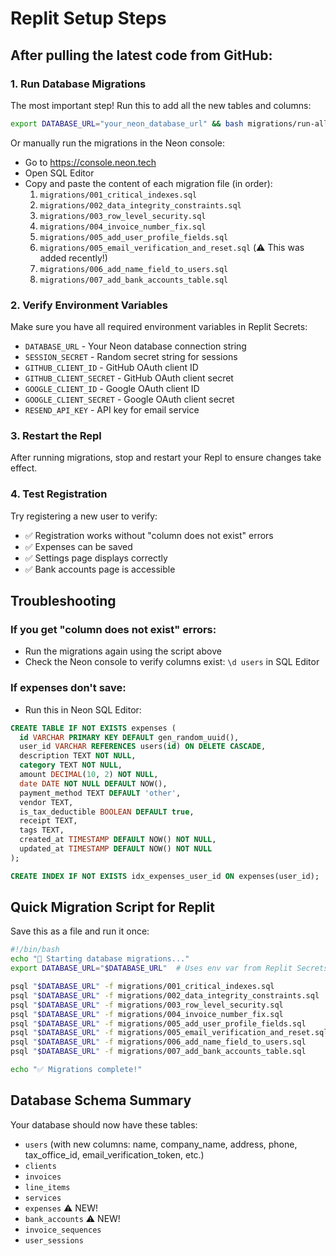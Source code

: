 # Replit Setup Steps

## After pulling the latest code from GitHub:

### 1. Run Database Migrations
The most important step! Run this to add all the new tables and columns:

```bash
export DATABASE_URL="your_neon_database_url" && bash migrations/run-all.sh
```

Or manually run the migrations in the Neon console:
- Go to https://console.neon.tech
- Open SQL Editor
- Copy and paste the content of each migration file (in order):
  1. `migrations/001_critical_indexes.sql`
  2. `migrations/002_data_integrity_constraints.sql`
  3. `migrations/003_row_level_security.sql`
  4. `migrations/004_invoice_number_fix.sql`
  5. `migrations/005_add_user_profile_fields.sql`
  6. `migrations/005_email_verification_and_reset.sql` (⚠️ This was added recently!)
  7. `migrations/006_add_name_field_to_users.sql`
  8. `migrations/007_add_bank_accounts_table.sql`

### 2. Verify Environment Variables
Make sure you have all required environment variables in Replit Secrets:

- `DATABASE_URL` - Your Neon database connection string
- `SESSION_SECRET` - Random secret string for sessions
- `GITHUB_CLIENT_ID` - GitHub OAuth client ID
- `GITHUB_CLIENT_SECRET` - GitHub OAuth client secret
- `GOOGLE_CLIENT_ID` - Google OAuth client ID
- `GOOGLE_CLIENT_SECRET` - Google OAuth client secret
- `RESEND_API_KEY` - API key for email service

### 3. Restart the Repl
After running migrations, stop and restart your Repl to ensure changes take effect.

### 4. Test Registration
Try registering a new user to verify:
- ✅ Registration works without "column does not exist" errors
- ✅ Expenses can be saved
- ✅ Settings page displays correctly
- ✅ Bank accounts page is accessible

## Troubleshooting

### If you get "column does not exist" errors:
- Run the migrations again using the script above
- Check the Neon console to verify columns exist: `\d users` in SQL Editor

### If expenses don't save:
- Run this in Neon SQL Editor:
```sql
CREATE TABLE IF NOT EXISTS expenses (
  id VARCHAR PRIMARY KEY DEFAULT gen_random_uuid(),
  user_id VARCHAR REFERENCES users(id) ON DELETE CASCADE,
  description TEXT NOT NULL,
  category TEXT NOT NULL,
  amount DECIMAL(10, 2) NOT NULL,
  date DATE NOT NULL DEFAULT NOW(),
  payment_method TEXT DEFAULT 'other',
  vendor TEXT,
  is_tax_deductible BOOLEAN DEFAULT true,
  receipt TEXT,
  tags TEXT,
  created_at TIMESTAMP DEFAULT NOW() NOT NULL,
  updated_at TIMESTAMP DEFAULT NOW() NOT NULL
);

CREATE INDEX IF NOT EXISTS idx_expenses_user_id ON expenses(user_id);
```

## Quick Migration Script for Replit

Save this as a file and run it once:

```bash
#!/bin/bash
echo "🚀 Starting database migrations..."
export DATABASE_URL="$DATABASE_URL"  # Uses env var from Replit Secrets

psql "$DATABASE_URL" -f migrations/001_critical_indexes.sql
psql "$DATABASE_URL" -f migrations/002_data_integrity_constraints.sql
psql "$DATABASE_URL" -f migrations/003_row_level_security.sql
psql "$DATABASE_URL" -f migrations/004_invoice_number_fix.sql
psql "$DATABASE_URL" -f migrations/005_add_user_profile_fields.sql
psql "$DATABASE_URL" -f migrations/005_email_verification_and_reset.sql
psql "$DATABASE_URL" -f migrations/006_add_name_field_to_users.sql
psql "$DATABASE_URL" -f migrations/007_add_bank_accounts_table.sql

echo "✅ Migrations complete!"
```

## Database Schema Summary

Your database should now have these tables:
- `users` (with new columns: name, company_name, address, phone, tax_office_id, email_verification_token, etc.)
- `clients`
- `invoices`
- `line_items`
- `services`
- `expenses` ⚠️ NEW!
- `bank_accounts` ⚠️ NEW!
- `invoice_sequences`
- `user_sessions`

